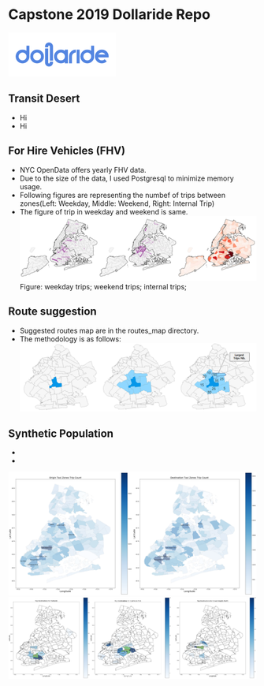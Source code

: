 # Capstone 2019 Dollaride Repo
![dollaride](./imgs/dollaride.png)

## Transit Desert
- Hi
- Hi

## For Hire Vehicles (FHV)
- NYC OpenData offers yearly FHV data.
- Due to the size of the data, I used Postgresql to minimize memory usage.
- Following figures are representing the numbef of trips between zones(Left: Weekday, Middle: Weekend, Right: Internal Trip)
- The figure of trip in weekday and weekend is same.
![fhv_pic](./imgs/fhv_pic.png)
Figure: weekday trips; weekend trips; internal trips;
## Route suggestion
- Suggested routes map are in the routes_map directory.
- The methodology is as follows:
![mk_route](./imgs/mk_route.png)

## Synthetic Population
- 
- 
![syn1](./imgs/syn1.png)
![syn2](./imgs/syn2.png)
